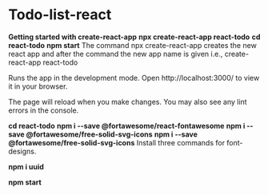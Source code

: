 # Todo-list-react
**Getting started with create-react-app**
**npx create-react-app react-todo**
**cd react-todo**
**npm start**
The command npx create-react-app creates the new react app and after the command the new app name is given i.e., create-react-app react-todo

Runs the app in the development mode.
Open http://localhost:3000/ to view it in your browser.

The page will reload when you make changes.
You may also see any lint errors in the console.

**cd react-todo**
**npm i --save @fortawesome/react-fontawesome**
**npm i --save @fortawesome/free-solid-svg-icons**
**npm i --save @fortawesome/free-solid-svg-icons**
 Install three commands for font-designs. 
 
  **npm i uuid**

  **npm start**
 
